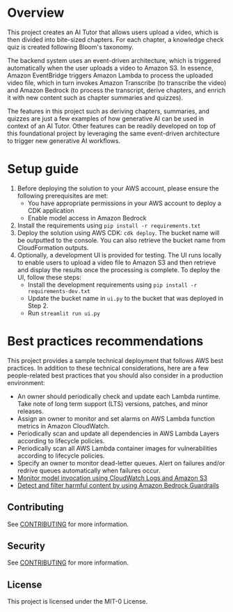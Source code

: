 # Overview
This project creates an AI Tutor that allows users upload a video, which is then divided into bite-sized chapters. For each chapter, a knowledge check quiz is created following Bloom's taxonomy. 

The backend system uses an event-driven architecture, which is triggered automatically when the user uploads a video to Amazon S3. In essence, Amazon EventBridge triggers Amazon Lambda to process the uploaded video file, which in turn invokes Amazon Transcribe (to transcribe the video) and Amazon Bedrock (to process the transcript, derive chapters, and enrich it with new content such as chapter summaries and quizzes). 

The features in this project such as deriving chapters, summaries, and quizzes are just a few examples of how generative AI can be used in context of an AI Tutor. Other features can be readily developed on top of this foundational project by leveraging the same event-driven architecture to trigger new generative AI workflows.


# Setup guide
1. Before deploying the solution to your AWS account, please ensure the following prerequisites are met:
    - You have appropriate permissions in your AWS account to deploy a CDK application
    - Enable model access in Amazon Bedrock
2. Install the requirements using `pip install -r requirements.txt`
3. Deploy the solution using AWS CDK: `cdk deploy`. The bucket name will be outputted to the console. You can also retrieve the bucket name from CloudFormation outputs.
4. Optionally, a development UI is provided for testing. The UI runs locally to enable users to upload a video file to Amazon S3 and then retrieve and display the results once the processing is complete. To deploy the UI, follow these steps:
    - Install the development requirements using `pip install -r requirements-dev.txt`
    - Update the bucket name in `ui.py` to the bucket that was deployed in Step 2.
    - Run `streamlit run ui.py`


# Best practices recommendations
This project provides a sample technical deployment that follows AWS best practices. In addition to these technical considerations, here are a few people-related best practices that you should also consider in a production environment:
- An owner should periodically check and update each Lambda runtime. Take note of long term support (LTS) versions, patches, and minor releases.
- Assign an owner to monitor and set alarms on AWS Lambda function metrics in Amazon CloudWatch.
- Periodically scan and update all dependencies in AWS Lambda Layers according to lifecycle policies.
- Periodically scan all AWS Lambda container images for vulnerabilities according to lifecycle policies.
- Specify an owner to monitor dead-letter queues. Alert on failures and/or redrive queues automatically when failures occur.
- [Monitor model invocation using CloudWatch Logs and Amazon S3](https://docs.aws.amazon.com/bedrock/latest/userguide/model-invocation-logging.html)
- [Detect and filter harmful content by using Amazon Bedrock Guardrails](https://docs.aws.amazon.com/bedrock/latest/userguide/guardrails.html)


## Contributing
See [CONTRIBUTING](CONTRIBUTING.md) for more information.


## Security
See [CONTRIBUTING](CONTRIBUTING.md#security-issue-notifications) for more information.


## License
This project is licensed under the MIT-0 License.